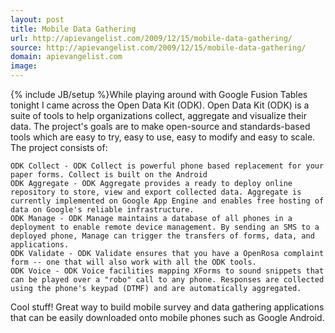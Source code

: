 ```yaml
---
layout: post
title: Mobile Data Gathering
url: http://apievangelist.com/2009/12/15/mobile-data-gathering/
source: http://apievangelist.com/2009/12/15/mobile-data-gathering/
domain: apievangelist.com
image: 
---
```

{% include JB/setup %}While playing around with Google Fusion Tables tonight I came across the Open Data Kit (ODK).
Open Data Kit (ODK) is a suite of tools to help organizations collect, aggregate and visualize their data. The project's goals are to make open-source and standards-based tools which are easy to try, easy to use, easy to modify and easy to scale.
The project consists of:

	ODK Collect - ODK Collect is powerful phone based replacement for your paper forms. Collect is built on the Android
	ODK Aggregate - ODK Aggregate provides a ready to deploy online repository to store, view and export collected data. Aggregate is currently implemented on Google App Engine and enables free hosting of data on Google's reliable infrastructure.
	ODK Manage - ODK Manage maintains a database of all phones in a deployment to enable remote device management. By sending an SMS to a deployed phone, Manage can trigger the transfers of forms, data, and applications.
	ODK Validate - ODK Validate ensures that you have a OpenRosa complaint form -- one that will also work with all the ODK tools.
	ODK Voice - ODK Voice facilities mapping XForms to sound snippets that can be played over a "robo" call to any phone. Responses are collected using the phone's keypad (DTMF) and are automatically aggregated.

Cool stuff!
Great way to build mobile survey and data gathering applications that can be easily downloaded onto mobile phones such as Google Android.
